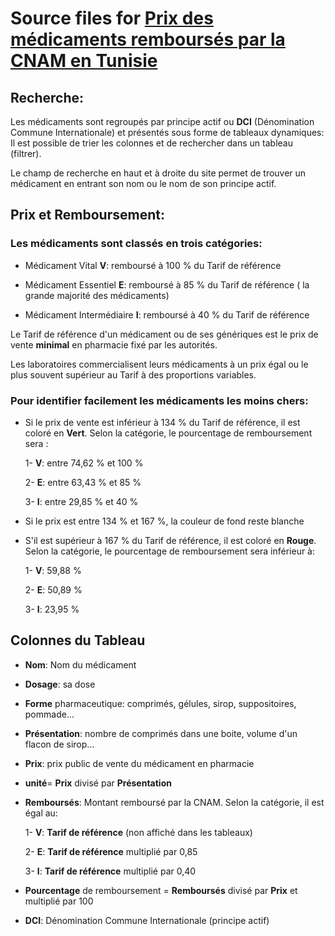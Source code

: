 
# Source files for [Prix des médicaments remboursés par la CNAM en Tunisie](https://ballouchi.github.io/medoc/)  

## Recherche:  

Les médicaments sont regroupés par principe actif ou **DCI** (Dénomination Commune Internationale) 
et présentés sous forme de tableaux dynamiques:
Il est possible de trier les colonnes et de rechercher dans un tableau (filtrer).  


Le champ de recherche en haut et à droite du site permet de trouver un médicament en entrant son nom ou le nom de son principe actif. 

## Prix et Remboursement:  

### Les médicaments sont classés en trois catégories:  

 - Médicament Vital **V**: remboursé à 100 % du Tarif de référence  
 
 - Médicament Essentiel **E**: remboursé à 85 % du Tarif de référence ( la grande majorité des médicaments)  
 
 - Médicament Intermédiaire **I**: remboursé à 40 % du Tarif de référence  
 
 Le Tarif de référence d'un médicament ou de ses génériques est le prix de vente **minimal** en pharmacie fixé par les autorités.  
 
 Les laboratoires commercialisent leurs médicaments à un prix égal ou le plus souvent supérieur au Tarif à des proportions variables.  
 
### Pour identifier facilement les médicaments les moins chers:  

 - Si le prix de vente est inférieur à 134 % du Tarif de référence, il est coloré en **Vert**. Selon la catégorie, le pourcentage de remboursement sera :
 
   1- **V**: entre 74,62 % et 100 %  
   
   2- **E**: entre 63,43 % et 85 %
   
   3- **I**: entre 29,85 % et 40 %
 
 - Si le prix est entre 134 % et 167 %, la couleur de fond reste blanche  
 
 - S'il est supérieur à 167 % du Tarif de référence, il est coloré en **Rouge**. Selon la catégorie, le pourcentage de remboursement sera inférieur à:
 
   1- **V**: 59,88 %  
   
   2- **E**: 50,89 %  
   
   3- **I**: 23,95 %  
   
## Colonnes du Tableau  

  - **Nom**: Nom du médicament
  - **Dosage**: sa dose
  - **Forme** pharmaceutique: comprimés, gélules, sirop, suppositoires, pommade...
  - **Présentation**: nombre de comprimés dans une boite, volume d'un flacon de sirop...
  - **Prix**: prix public de vente du médicament en pharmacie   
  - **unité**= **Prix** divisé par **Présentation**
  - **Remboursés**: Montant remboursé par la CNAM. Selon la catégorie, il est égal au:  
    
    1- **V**: **Tarif de référence** (non affiché dans les tableaux)
    
    2- **E**: **Tarif de référence** multiplié par 0,85
    
    3- **I**: **Tarif de référence** multiplié par 0,40  
    
  - **Pourcentage** de remboursement = **Remboursés** divisé par **Prix** et multiplié par 100
  - **DCI**: Dénomination Commune Internationale (principe actif)  
